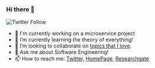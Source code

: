 ### Hi there 👋
![Twitter Follow](https://img.shields.io/twitter/follow/mashmoolamir?style=social)

- 🔭  I'm currently working on a microservice project
- 🌱 I’m currently learning the theory of everything!
- 👯 I’m looking to collaborate on [topics that I love](https://scholar.google.com/citations?user=h-hiNwcAAAAJ&hl=en/).
- 💬 Ask me about Software Engineering!
- 📫 How to reach me: [Twitter](https://twitter.com/mashmoolamir), [HomePage](http://amirmashmool.github.io/), [Researchgate](https://www.researchgate.net/profile/Amir_Mashmool)



